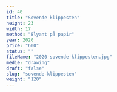 ```yaml
---
id: 40
title: "Sovende klippesten"
height: 23
width: 17
method: "Blyant på papir"
year: 2020
price: "600"
status: ""
fileName: "2020-sovende-klippesten.jpg"
medie: "drawing"
draft: "false"
slug: "sovende-klippesten"
weight: "120"
---
```

